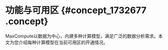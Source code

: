# 功能与可用区 {#concept_1732677 .concept}

MaxCompute以数据为中心，内建多种计算模型，满足广泛的数据分析需求。本文为您介绍每种计算模型在当前可用区的开通情况。

